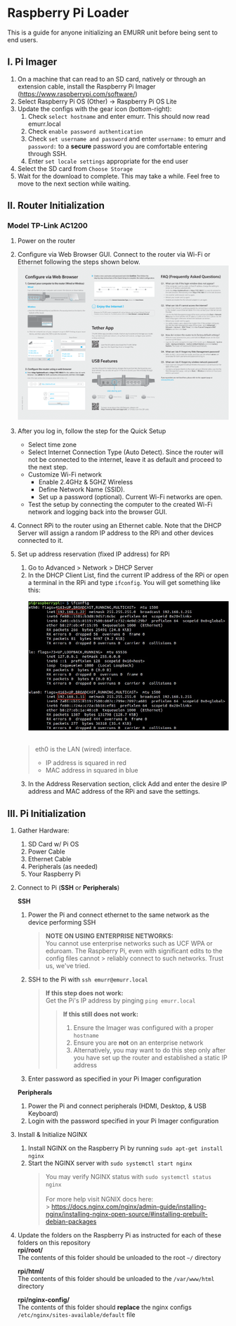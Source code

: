 # Raspberry Pi Loader

This is a guide for anyone initializing an EMURR unit before being sent to end users.

## I. Pi Imager

1. On a machine that can read to an SD card, natively or through an extension cable, install the Raspberry Pi Imager (https://www.raspberrypi.com/software/)
2. Select Raspberry Pi OS (Other) -> Raspberry Pi OS Lite
3. Update the configs with the gear icon (bottom-right):
   1. Check `select hostname` and enter emurr. This should now read emurr.local
   2. Check `enable password authentication`
   3. Check `set username and password` and enter `username:` to emurr and `password:` to a **secure** password you are comfortable entering through SSH.
   4. Enter `set locale settings` appropriate for the end user
4. Select the SD card from `Choose Storage`
5. Wait for the download to complete. This may take a while. Feel free to move to the next section while waiting.

## II. Router Initialization

### Model TP-Link AC1200

1. Power on the router

2. Configure via Web Browser GUI. Connect to the router via Wi-Fi or Ethernet following the steps shown below. ![](/router-manual/Archer_C1200.png)

3. After you log in, follow the step for the Quick Setup

   - Select time zone
   - Select Internet Connection Type (Auto Detect). Since the router will not be connected to the internet, leave it as default and proceed to the next step.
   - Customize Wi-Fi network
     - Enable 2.4GHz & 5GHZ Wireless
     - Define Network Name (SSID).
     - Set up a password (optional). Current Wi-Fi networks are open.
   - Test the setup by connecting the computer to the created Wi-Fi network and logging back into the browser GUI.

4. Connect RPi to the router using an Ethernet cable. Note that the DHCP Server will assign a random IP address to the RPi and other devices connected to it.

5. Set up address reservation (fixed IP address) for RPi

   1. Go to Advanced > Network > DHCP Server
   2. In the DHCP Client List, find the current IP address of the RPi or open a terminal in the RPi and type `ifconfig`. You will get something like this: <br><br>![](/router-manual/ifconfig-current.png)<br><br>

   > eth0 is the LAN (wired) interface.
   >
   > - IP address is squared in red
   > - MAC address in squared in blue

   3. In the Address Reservation section, click Add and enter the desire IP address and MAC address of the RPi and save the settings.

<!-- Maybe we should suggest doing this after the router setup -->

## III. Pi Initialization

1. Gather Hardware:

   1. SD Card w/ Pi OS
   2. Power Cable
   3. Ethernet Cable
   4. Peripherals (as needed)
   5. Your Raspberry Pi

2. Connect to Pi (**SSH** or **Peripherals**)

   **SSH**

   1. Power the Pi and connect ethernet to the same network as the device performing SSH
      > **NOTE ON USING ENTERPRISE NETWORKS:**<br> You cannot use enterprise networks such as UCF WPA or eduroam. The Raspberry Pi, even with significant edits to the config files cannot > reliably connect to such networks. Trust us, we've tried.
   2. SSH to the Pi with `ssh emurr@emurr.local`
      > **If this step does not work:**<br> Get the Pi's IP address by pinging `ping emurr.local`
      >
      > > **If this still does not work:**<br>
      > >
      > > 1. Ensure the Imager was configured with a proper `hostname`
      > > 2. Ensure you are **not** on an enterprise network
      > > 3. Alternatively, you may want to do this step only after you have set up the router and established a static IP address
   3. Enter password as specified in your Pi Imager configuration

   **Peripherals**

   1. Power the Pi and connect peripherals (HDMI, Desktop, & USB Keyboard)
   2. Login with the password specified in your Pi Imager configuration

3. Install & Initialize NGINX
   1. Install NGINX on the Raspberry Pi by running `sudo apt-get install nginx`
   2. Start the NGINX server with `sudo systemctl start nginx`
      > You may verify NGINX status with `sudo systemctl status nginx`<br><br> For more help visit NGNIX docs here:<br> > https://docs.nginx.com/nginx/admin-guide/installing-nginx/installing-nginx-open-source/#installing-prebuilt-debian-packages
4. Update the folders on the Raspberry Pi as instructed for each of these folders on this repository  
    **rpi/root/**<br> The contents of this folder should be unloaded to the root `~/` directory

   **rpi/html/**<br> The contents of this folder should be unloaded to the `/var/www/html` directory

   **rpi/nginx-config/**<br> The contents of this folder should **replace** the nginx configs `/etc/nginx/sites-available/default` file
